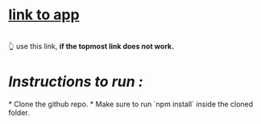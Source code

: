 # [link to app](https://filmodb.vercel.app/)
<br> 👆 use this link, <b> if the topmost link does not work.</b> <br>
<h1> <i>Instructions to run :</i> </h1>
 * Clone the github repo.
 * Make sure to run `npm install` inside the cloned folder.